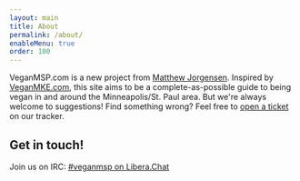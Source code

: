 ```yaml
---
layout: main
title: About
permalink: /about/
enableMenu: true
order: 100
---
```


VeganMSP.com is a new project from [Matthew Jorgensen][blog]. Inspired
by [VeganMKE.com][veganmke], this site aims to be a complete-as-possible
guide to being vegan in and around the Minneapolis/St. Paul area. But
we're always welcome to suggestions! Find something wrong? Feel free to 
[open a ticket][tracker] on our tracker.

[blog]:https://jrgnsn.net/
[veganmke]:https://veganmilwaukee.com/
[tracker]:https://todo.sr.ht/~mjorgensen/veganmsp.com

## Get in touch!

Join us on IRC: [#veganmsp on Libera.Chat][irc-channel]

[irc-channel]:https://kiwiirc.com/client/irc.libera.chat/#veganmsp

